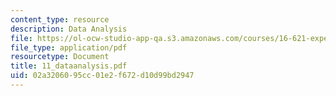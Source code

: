 ```yaml
---
content_type: resource
description: Data Analysis
file: https://ol-ocw-studio-app-qa.s3.amazonaws.com/courses/16-621-experimental-projects-i-spring-2003/02a3206095cc01e2f672d10d99bd2947_11_dataanalysis.pdf
file_type: application/pdf
resourcetype: Document
title: 11_dataanalysis.pdf
uid: 02a32060-95cc-01e2-f672-d10d99bd2947
---
```

